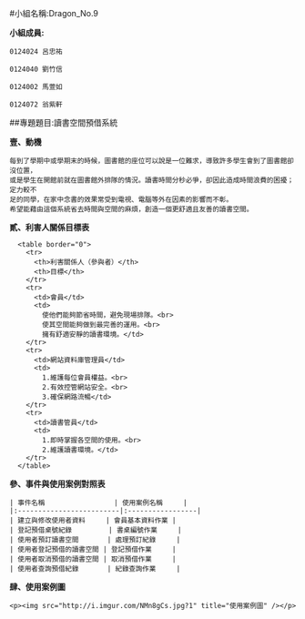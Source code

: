 #小組名稱:Dragon_No.9

**小組成員:**

	0124024 呂忠祐

	0124040 劉竹信

	0124002 馬萱如

	0124072 翁紫軒

##專題題目:讀書空間預借系統

**壹、動機**
	
	每到了學期中或學期末的時候，圖書館的座位可以說是一位難求，導致許多學生會到了圖書館卻沒位置，
	或是學生在開館前就在圖書館外排隊的情況。讀書時間分秒必爭，卻因此造成時間浪費的困擾；定力較不
	足的同學，在家中念書的效果常受到電視、電腦等外在因素的影響而不彰。
	希望能藉由這個系統省去時間與空間的麻煩，創造一個更舒適且友善的讀書空間。

**貳、利害人關係目標表**

	  <table border="0">
	    <tr>
	      <th>利害關係人（參與者）</th>
	      <th>目標</th>
	    </tr>
	    <tr>
	      <td>會員</td>
	      <td>
	        使他們能夠節省時間，避免現場排隊。<br>
	        使其空間能夠做到最完善的運用。<br>
	        擁有舒適安靜的讀書環境。</td>
	    </tr>
	    <tr>
	      <td>網站資料庫管理員</td>
	      <td>
	        1.維護每位會員權益。<br>
	      	2.有效控管網站安全。<br>
	        3.確保網路流暢</td>
	    </tr>
	    <tr>
	      <td>讀書管員</td>
	      <td>
	        1.即時掌握各空間的使用。<br>
	        2.維護讀書環境。</td>
	    </tr>
	  </table>

**參、事件與使用案例對照表**

	| 事件名稱                 | 使用案例名稱     |
	|:-------------------------|:-----------------|
	| 建立與修改使用者資料     | 會員基本資料作業 |
	| 登記預借桌號紀錄         | 書桌編號作業     |
	| 使用者預訂讀書空間       | 處理預訂紀錄     |
	| 使用者登記預借的讀書空間 | 登記預借作業     |
	| 使用者取消預借的讀書空間 | 取消預借作業     |
	| 使用者查詢預借紀錄       | 紀錄查詢作業     |

**肆、使用案例圖**

	<p><img src="http://i.imgur.com/NMn8gCs.jpg?1" title="使用案例圖" /></p>
